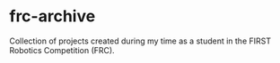 # frc-archive

Collection of projects created during my time as a student in the FIRST Robotics Competition (FRC).

